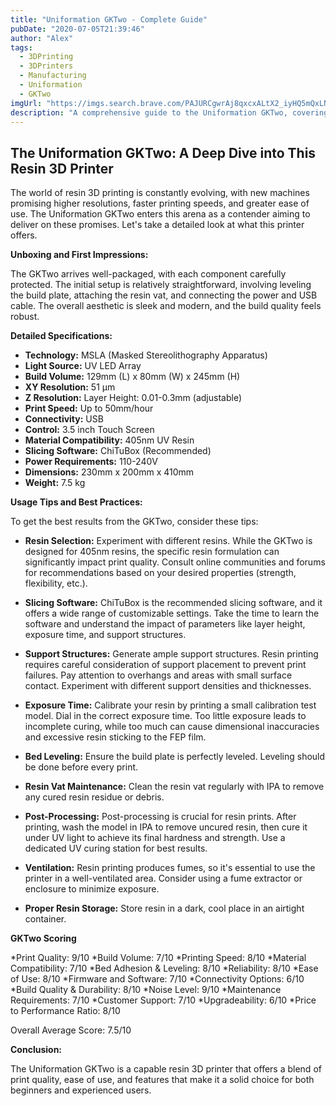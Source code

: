 ```yaml
---
title: "Uniformation GKTwo - Complete Guide"
pubDate: "2020-07-05T21:39:46"
author: "Alex"
tags:
  - 3DPrinting
  - 3DPrinters
  - Manufacturing
  - Uniformation
  - GKTwo
imgUrl: "https://imgs.search.brave.com/PAJURCgwrAj8qxcxALtX2_iyHQ5mQxLN4Hvw0DsvScs/rs:fit:860:0:0:0/g:ce/aHR0cHM6Ly9jZG4u/bW9zLmNtcy5mdXR1/cmVjZG4ubmV0L2FK/YVhVTEZ3UXNYakJL/ZmZDOEZVdTMuanBn"
description: "A comprehensive guide to the Uniformation GKTwo, covering specifications, usage tips, and comparisons with similar products."
---
```



## The Uniformation GKTwo: A Deep Dive into This Resin 3D Printer

The world of resin 3D printing is constantly evolving, with new machines promising higher resolutions, faster printing speeds, and greater ease of use. The Uniformation GKTwo enters this arena as a contender aiming to deliver on these promises. Let's take a detailed look at what this printer offers.

**Unboxing and First Impressions:**

The GKTwo arrives well-packaged, with each component carefully protected. The initial setup is relatively straightforward, involving leveling the build plate, attaching the resin vat, and connecting the power and USB cable. The overall aesthetic is sleek and modern, and the build quality feels robust.

**Detailed Specifications:**

*   **Technology:** MSLA (Masked Stereolithography Apparatus)
*   **Light Source:** UV LED Array
*   **Build Volume:** 129mm (L) x 80mm (W) x 245mm (H)
*   **XY Resolution:** 51 μm
*   **Z Resolution:** Layer Height: 0.01-0.3mm (adjustable)
*   **Print Speed:** Up to 50mm/hour
*   **Connectivity:** USB
*   **Control:** 3.5 inch Touch Screen
*   **Material Compatibility:** 405nm UV Resin
*   **Slicing Software:** ChiTuBox (Recommended)
*   **Power Requirements:** 110-240V
*   **Dimensions:** 230mm x 200mm x 410mm
*   **Weight:** 7.5 kg

**Usage Tips and Best Practices:**

To get the best results from the GKTwo, consider these tips:

*   **Resin Selection:** Experiment with different resins. While the GKTwo is designed for 405nm resins, the specific resin formulation can significantly impact print quality. Consult online communities and forums for recommendations based on your desired properties (strength, flexibility, etc.).

*   **Slicing Software:** ChiTuBox is the recommended slicing software, and it offers a wide range of customizable settings. Take the time to learn the software and understand the impact of parameters like layer height, exposure time, and support structures.

*   **Support Structures:** Generate ample support structures. Resin printing requires careful consideration of support placement to prevent print failures. Pay attention to overhangs and areas with small surface contact. Experiment with different support densities and thicknesses.

*   **Exposure Time:** Calibrate your resin by printing a small calibration test model. Dial in the correct exposure time. Too little exposure leads to incomplete curing, while too much can cause dimensional inaccuracies and excessive resin sticking to the FEP film.

*   **Bed Leveling:** Ensure the build plate is perfectly leveled. Leveling should be done before every print.

*   **Resin Vat Maintenance:** Clean the resin vat regularly with IPA to remove any cured resin residue or debris.

*   **Post-Processing:** Post-processing is crucial for resin prints. After printing, wash the model in IPA to remove uncured resin, then cure it under UV light to achieve its final hardness and strength. Use a dedicated UV curing station for best results.

*   **Ventilation:** Resin printing produces fumes, so it's essential to use the printer in a well-ventilated area. Consider using a fume extractor or enclosure to minimize exposure.

*   **Proper Resin Storage:** Store resin in a dark, cool place in an airtight container.

**GKTwo Scoring**

*Print Quality: 9/10
*Build Volume: 7/10
*Printing Speed: 8/10
*Material Compatibility: 7/10
*Bed Adhesion & Leveling: 8/10
*Reliability: 8/10
*Ease of Use: 8/10
*Firmware and Software: 7/10
*Connectivity Options: 6/10
*Build Quality & Durability: 8/10
*Noise Level: 9/10
*Maintenance Requirements: 7/10
*Customer Support: 7/10
*Upgradeability: 6/10
*Price to Performance Ratio: 8/10

Overall Average Score: 7.5/10

**Conclusion:**

The Uniformation GKTwo is a capable resin 3D printer that offers a blend of print quality, ease of use, and features that make it a solid choice for both beginners and experienced users.
